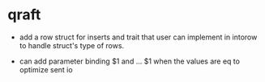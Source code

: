 # qraft

- add a row struct for inserts and trait that user can implement in intorow to
handle struct's type of rows.

- can add parameter binding $1 and ... $1 when the values are eq to optimize sent io
